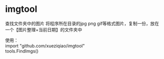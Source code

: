 # imgtool
查找文件夹中的图片
将程序所在目录的jpg png gif等格式图片，复制一份，放在一个【图片整理+当前日期】的文件夹中  

使用：   
import  "github.com/xueziqiao/imgtool"             
tools.FindImgs()    
